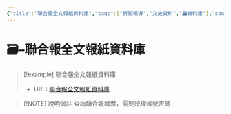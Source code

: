 ```yaml
---
{"title":"聯合報全文報紙資料庫","tags":["新聞報導","文史資料","🗃️資料庫"],"source":"[link](https://udndata.com/ndapp/Index?cp=udn)","note":"查詢聯合報報導，需要授權帳號密碼","platform":"聯合報","type":["🗃️資料庫"],"create-date":"2025-05-30 05:20","dg-publish":true,"permalink":"/交流/06-2025-One Piece/🗃️ 資料庫清單（整理中）/聯合報全文報紙資料庫/","dgPassFrontmatter":true,"created":"2025-05-30T05:19:46.834+08:00","updated":"2025-05-30T05:20:26.718+08:00"}
---
```




# 🗃️–聯合報全文報紙資料庫



> [!example] 聯合報全文報紙資料庫
> - URL: [聯合報全文報紙資料庫](https://udndata.com/ndapp/Index?cp=udn)



> [!NOTE] 說明備註
> 查詢聯合報報導，需要授權帳號密碼


